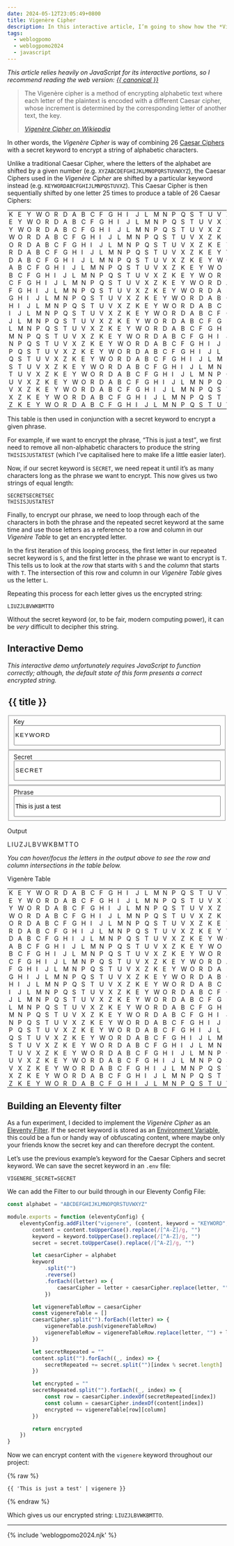 ```yaml
---
date: 2024-05-12T23:05:49+0800
title: Vigenère Cipher
description: In this interactive article, I’m going to show how the *Vigenère Cipher* works and how you can use it as an Eleventy filter.
tags:
  - weblogpomo
  - weblogpomo2024
  - javascript
---
```


<p class="rss-only"><em>This article relies heavily on JavaScript for its interactive portions, so I recommend reading the web version: <a href="{{ canonical }}">{{ canonical }}</a></em></p>

<blockquote>
    <p>The Vigenère cipher is a method of encrypting alphabetic text where each letter of the plaintext is encoded with a different Caesar cipher, whose increment is determined by the corresponding letter of another text, the key.</p>
    <cite><a href="https://en.wikipedia.org/wiki/Vigen%C3%A8re_cipher" rel="external noopener">Vigenère Cipher on Wikiepdia</a></cite>
</blockquote>

In other words, the *Vigenère Cipher* is way of combining 26 [Caesar Ciphers](https://en.wikipedia.org/wiki/Caesar_cipher) with a secret keyword to encrypt a string of alphabetic characters.

Unlike a traditional Caesar Cipher, where the letters of the alphabet are shifted by a given number (e.g. `XYZABCDEFGHIJKLMNOPQRSTUVWXYZ`), the Caesar Ciphers used in the *Vigenère Cipher* are shifted by a particular keyword instead (e.g. `KEYWORDABCFGHIJLMNPQSTUVXZ`). This Caesar Cipher is then sequentially shifted by one letter 25 times to produce a table of 26 Caesar Ciphers:

<div class=" [ scroll-inline  scroll-inline-shadow ] ">
    <table class=" [ monospace ] " style="font-size: var(--font-size-small);">
        <tbody>
            <tr><td>K</td><td>E</td><td>Y</td><td>W</td><td>O</td><td>R</td><td>D</td><td>A</td><td>B</td><td>C</td><td>F</td><td>G</td><td>H</td><td>I</td><td>J</td><td>L</td><td>M</td><td>N</td><td>P</td><td>Q</td><td>S</td><td>T</td><td>U</td><td>V</td><td>X</td><td>Z</td></tr>
            <tr><td>E</td><td>Y</td><td>W</td><td>O</td><td>R</td><td>D</td><td>A</td><td>B</td><td>C</td><td>F</td><td>G</td><td>H</td><td>I</td><td>J</td><td>L</td><td>M</td><td>N</td><td>P</td><td>Q</td><td>S</td><td>T</td><td>U</td><td>V</td><td>X</td><td>Z</td><td>K</td></tr>
            <tr><td>Y</td><td>W</td><td>O</td><td>R</td><td>D</td><td>A</td><td>B</td><td>C</td><td>F</td><td>G</td><td>H</td><td>I</td><td>J</td><td>L</td><td>M</td><td>N</td><td>P</td><td>Q</td><td>S</td><td>T</td><td>U</td><td>V</td><td>X</td><td>Z</td><td>K</td><td>E</td></tr>
            <tr><td>W</td><td>O</td><td>R</td><td>D</td><td>A</td><td>B</td><td>C</td><td>F</td><td>G</td><td>H</td><td>I</td><td>J</td><td>L</td><td>M</td><td>N</td><td>P</td><td>Q</td><td>S</td><td>T</td><td>U</td><td>V</td><td>X</td><td>Z</td><td>K</td><td>E</td><td>Y</td></tr>
            <tr><td>O</td><td>R</td><td>D</td><td>A</td><td>B</td><td>C</td><td>F</td><td>G</td><td>H</td><td>I</td><td>J</td><td>L</td><td>M</td><td>N</td><td>P</td><td>Q</td><td>S</td><td>T</td><td>U</td><td>V</td><td>X</td><td>Z</td><td>K</td><td>E</td><td>Y</td><td>W</td></tr>
            <tr><td>R</td><td>D</td><td>A</td><td>B</td><td>C</td><td>F</td><td>G</td><td>H</td><td>I</td><td>J</td><td>L</td><td>M</td><td>N</td><td>P</td><td>Q</td><td>S</td><td>T</td><td>U</td><td>V</td><td>X</td><td>Z</td><td>K</td><td>E</td><td>Y</td><td>W</td><td>O</td></tr>
            <tr><td>D</td><td>A</td><td>B</td><td>C</td><td>F</td><td>G</td><td>H</td><td>I</td><td>J</td><td>L</td><td>M</td><td>N</td><td>P</td><td>Q</td><td>S</td><td>T</td><td>U</td><td>V</td><td>X</td><td>Z</td><td>K</td><td>E</td><td>Y</td><td>W</td><td>O</td><td>R</td></tr>
            <tr><td>A</td><td>B</td><td>C</td><td>F</td><td>G</td><td>H</td><td>I</td><td>J</td><td>L</td><td>M</td><td>N</td><td>P</td><td>Q</td><td>S</td><td>T</td><td>U</td><td>V</td><td>X</td><td>Z</td><td>K</td><td>E</td><td>Y</td><td>W</td><td>O</td><td>R</td><td>D</td></tr>
            <tr><td>B</td><td>C</td><td>F</td><td>G</td><td>H</td><td>I</td><td>J</td><td>L</td><td>M</td><td>N</td><td>P</td><td>Q</td><td>S</td><td>T</td><td>U</td><td>V</td><td>X</td><td>Z</td><td>K</td><td>E</td><td>Y</td><td>W</td><td>O</td><td>R</td><td>D</td><td>A</td></tr>
            <tr><td>C</td><td>F</td><td>G</td><td>H</td><td>I</td><td>J</td><td>L</td><td>M</td><td>N</td><td>P</td><td>Q</td><td>S</td><td>T</td><td>U</td><td>V</td><td>X</td><td>Z</td><td>K</td><td>E</td><td>Y</td><td>W</td><td>O</td><td>R</td><td>D</td><td>A</td><td>B</td></tr>
            <tr><td>F</td><td>G</td><td>H</td><td>I</td><td>J</td><td>L</td><td>M</td><td>N</td><td>P</td><td>Q</td><td>S</td><td>T</td><td>U</td><td>V</td><td>X</td><td>Z</td><td>K</td><td>E</td><td>Y</td><td>W</td><td>O</td><td>R</td><td>D</td><td>A</td><td>B</td><td>C</td></tr>
            <tr><td>G</td><td>H</td><td>I</td><td>J</td><td>L</td><td>M</td><td>N</td><td>P</td><td>Q</td><td>S</td><td>T</td><td>U</td><td>V</td><td>X</td><td>Z</td><td>K</td><td>E</td><td>Y</td><td>W</td><td>O</td><td>R</td><td>D</td><td>A</td><td>B</td><td>C</td><td>F</td></tr>
            <tr><td>H</td><td>I</td><td>J</td><td>L</td><td>M</td><td>N</td><td>P</td><td>Q</td><td>S</td><td>T</td><td>U</td><td>V</td><td>X</td><td>Z</td><td>K</td><td>E</td><td>Y</td><td>W</td><td>O</td><td>R</td><td>D</td><td>A</td><td>B</td><td>C</td><td>F</td><td>G</td></tr>
            <tr><td>I</td><td>J</td><td>L</td><td>M</td><td>N</td><td>P</td><td>Q</td><td>S</td><td>T</td><td>U</td><td>V</td><td>X</td><td>Z</td><td>K</td><td>E</td><td>Y</td><td>W</td><td>O</td><td>R</td><td>D</td><td>A</td><td>B</td><td>C</td><td>F</td><td>G</td><td>H</td></tr>
            <tr><td>J</td><td>L</td><td>M</td><td>N</td><td>P</td><td>Q</td><td>S</td><td>T</td><td>U</td><td>V</td><td>X</td><td>Z</td><td>K</td><td>E</td><td>Y</td><td>W</td><td>O</td><td>R</td><td>D</td><td>A</td><td>B</td><td>C</td><td>F</td><td>G</td><td>H</td><td>I</td></tr>
            <tr><td>L</td><td>M</td><td>N</td><td>P</td><td>Q</td><td>S</td><td>T</td><td>U</td><td>V</td><td>X</td><td>Z</td><td>K</td><td>E</td><td>Y</td><td>W</td><td>O</td><td>R</td><td>D</td><td>A</td><td>B</td><td>C</td><td>F</td><td>G</td><td>H</td><td>I</td><td>J</td></tr>
            <tr><td>M</td><td>N</td><td>P</td><td>Q</td><td>S</td><td>T</td><td>U</td><td>V</td><td>X</td><td>Z</td><td>K</td><td>E</td><td>Y</td><td>W</td><td>O</td><td>R</td><td>D</td><td>A</td><td>B</td><td>C</td><td>F</td><td>G</td><td>H</td><td>I</td><td>J</td><td>L</td></tr>
            <tr><td>N</td><td>P</td><td>Q</td><td>S</td><td>T</td><td>U</td><td>V</td><td>X</td><td>Z</td><td>K</td><td>E</td><td>Y</td><td>W</td><td>O</td><td>R</td><td>D</td><td>A</td><td>B</td><td>C</td><td>F</td><td>G</td><td>H</td><td>I</td><td>J</td><td>L</td><td>M</td></tr>
            <tr><td>P</td><td>Q</td><td>S</td><td>T</td><td>U</td><td>V</td><td>X</td><td>Z</td><td>K</td><td>E</td><td>Y</td><td>W</td><td>O</td><td>R</td><td>D</td><td>A</td><td>B</td><td>C</td><td>F</td><td>G</td><td>H</td><td>I</td><td>J</td><td>L</td><td>M</td><td>N</td></tr>
            <tr><td>Q</td><td>S</td><td>T</td><td>U</td><td>V</td><td>X</td><td>Z</td><td>K</td><td>E</td><td>Y</td><td>W</td><td>O</td><td>R</td><td>D</td><td>A</td><td>B</td><td>C</td><td>F</td><td>G</td><td>H</td><td>I</td><td>J</td><td>L</td><td>M</td><td>N</td><td>P</td></tr>
            <tr><td>S</td><td>T</td><td>U</td><td>V</td><td>X</td><td>Z</td><td>K</td><td>E</td><td>Y</td><td>W</td><td>O</td><td>R</td><td>D</td><td>A</td><td>B</td><td>C</td><td>F</td><td>G</td><td>H</td><td>I</td><td>J</td><td>L</td><td>M</td><td>N</td><td>P</td><td>Q</td></tr>
            <tr><td>T</td><td>U</td><td>V</td><td>X</td><td>Z</td><td>K</td><td>E</td><td>Y</td><td>W</td><td>O</td><td>R</td><td>D</td><td>A</td><td>B</td><td>C</td><td>F</td><td>G</td><td>H</td><td>I</td><td>J</td><td>L</td><td>M</td><td>N</td><td>P</td><td>Q</td><td>S</td></tr>
            <tr><td>U</td><td>V</td><td>X</td><td>Z</td><td>K</td><td>E</td><td>Y</td><td>W</td><td>O</td><td>R</td><td>D</td><td>A</td><td>B</td><td>C</td><td>F</td><td>G</td><td>H</td><td>I</td><td>J</td><td>L</td><td>M</td><td>N</td><td>P</td><td>Q</td><td>S</td><td>T</td></tr>
            <tr><td>V</td><td>X</td><td>Z</td><td>K</td><td>E</td><td>Y</td><td>W</td><td>O</td><td>R</td><td>D</td><td>A</td><td>B</td><td>C</td><td>F</td><td>G</td><td>H</td><td>I</td><td>J</td><td>L</td><td>M</td><td>N</td><td>P</td><td>Q</td><td>S</td><td>T</td><td>U</td></tr>
            <tr><td>X</td><td>Z</td><td>K</td><td>E</td><td>Y</td><td>W</td><td>O</td><td>R</td><td>D</td><td>A</td><td>B</td><td>C</td><td>F</td><td>G</td><td>H</td><td>I</td><td>J</td><td>L</td><td>M</td><td>N</td><td>P</td><td>Q</td><td>S</td><td>T</td><td>U</td><td>V</td></tr>
            <tr><td>Z</td><td>K</td><td>E</td><td>Y</td><td>W</td><td>O</td><td>R</td><td>D</td><td>A</td><td>B</td><td>C</td><td>F</td><td>G</td><td>H</td><td>I</td><td>J</td><td>L</td><td>M</td><td>N</td><td>P</td><td>Q</td><td>S</td><td>T</td><td>U</td><td>V</td><td>X</td></tr>
        </tbody>
    </table>
</div>

This table is then used in conjunction with a secret keyword to encrypt a given phrase.

For example, if we want to encrypt the phrase, <q>This is just a test</q>, we first need to remove all non-alphabetic characters to produce the string `THISISJUSTATEST` (which I’ve capitalised here to make life a little easier later).

Now, if our secret keyword is `SECRET`, we need repeat it until it’s as many characters long as the phrase we want to encrypt. This now gives us two strings of equal length:

<p><code>SECRETSECRETSEC</code><br><code>THISISJUSTATEST</code></p>

Finally, to encrypt our phrase, we need to loop through each of the characters in both the phrase and the repeated secret keyword at the same time and use those letters as a reference to a row and column in our *Vigenère Table* to get an encrypted letter.

In the first iteration of this looping process, the first letter in our repeated secret keyword is `S`, and the first letter in the phrase we want to encrypt is `T`. This tells us to look at the *row* that starts with `S` and the *column* that starts with `T`. The intersection of this row and column in our *Vigenère Table* gives us the letter `L`.

Repeating this process for each letter gives us the encrypted string:

`LIUZJLBVWKBMTTO`

Without the secret keyword (or, to be fair, modern computing power), it can be *very* difficult to decipher this string.

## Interactive Demo

<noscript><p><em>This interactive demo unfortunately requires JavaScript to function correctly; although, the default state of this form presents a correct encrypted string.</em></p></noscript>

<!-- </textarea> -->
<!-- '"´ -->
<form id="clamp-calculator" class=" [ grid ] [ clamp-calculator ] " data-layout="50-50">
	<legend class=" [ visually-hidden ] ">
		<h2>{{ title }}</h2>
	</legend>
	<fieldset>
		<label for="key" class=" [ delta ] ">Key</label>
		<input id="key" class=" [ center  monospace  uppercase ] " style="inline-size: 100%; line-height: 3; letter-spacing: 0.125em;" type="text" pattern="^[A-Za-z]{1,40}$" value="KEYWORD"></input>
	</fieldset>
	<fieldset>
		<label for="secret" class=" [ delta ] ">Secret</label>
		<input id="secret" class=" [ center  monospace  uppercase ] " style="inline-size: 100%; line-height: 3; letter-spacing: 0.125em;" type="text" pattern="^[A-Za-z]{1,40}$" value="SECRET"></input>
	</fieldset>
	<fieldset style="grid-column: span 2;">
		<label for="phrase" class=" [ delta ] ">Phrase</label>
		<input id="phrase" style="inline-size: 100%; font-size: inherit; line-height: 3;" type="text" pattern="^.{1,40}$" value="This is just a test"></input>
	</fieldset>
</form>

<p class=" [ gamma ] ">Output</p>

<div id="output" class=" [ box ] [ center  monospace  uppercase ] " style="letter-spacing: 0.125em;" aria-live="polite">
	<span tabindex="0" row="21" column="22">L</span><span tabindex="0" row="2" column="13">I</span><span tabindex="0" row="10" column="14">U</span><span tabindex="0" row="6" column="21">Z</span><span tabindex="0" row="2" column="14">J</span><span tabindex="0" row="22" column="21">L</span><span tabindex="0" row="21" column="15">B</span><span tabindex="0" row="2" column="23">V</span><span tabindex="0" row="10" column="21">W</span><span tabindex="0" row="6" column="22">K</span><span tabindex="0" row="2" column="8">B</span><span tabindex="0" row="22" column="22">M</span><span tabindex="0" row="21" column="2">T</span><span tabindex="0" row="2" column="21">T</span><span tabindex="0" row="10" column="22">O</span>
</div>

*You can hover/focus the letters in the output above to see the row and column intersections in the table below.*

<c-details class=" [ no-border  no-padding ] [ flow ] " style="margin-block-start: 1em;">
    <summary class=" [ delta ] ">Vigenère Table</summary>
    <div class=" [ scroll-inline  scroll-inline-shadow ] ">
        <table class=" [ monospace ] " style="font-size: var(--font-size-small);">
            <tbody id="square" aria-live="polite">
                <tr><td>K</td><td>E</td><td>Y</td><td>W</td><td>O</td><td>R</td><td>D</td><td>A</td><td>B</td><td>C</td><td>F</td><td>G</td><td>H</td><td>I</td><td>J</td><td>L</td><td>M</td><td>N</td><td>P</td><td>Q</td><td>S</td><td>T</td><td>U</td><td>V</td><td>X</td><td>Z</td></tr>
                <tr><td>E</td><td>Y</td><td>W</td><td>O</td><td>R</td><td>D</td><td>A</td><td>B</td><td>C</td><td>F</td><td>G</td><td>H</td><td>I</td><td>J</td><td>L</td><td>M</td><td>N</td><td>P</td><td>Q</td><td>S</td><td>T</td><td>U</td><td>V</td><td>X</td><td>Z</td><td>K</td></tr>
                <tr><td>Y</td><td>W</td><td>O</td><td>R</td><td>D</td><td>A</td><td>B</td><td>C</td><td>F</td><td>G</td><td>H</td><td>I</td><td>J</td><td>L</td><td>M</td><td>N</td><td>P</td><td>Q</td><td>S</td><td>T</td><td>U</td><td>V</td><td>X</td><td>Z</td><td>K</td><td>E</td></tr>
                <tr><td>W</td><td>O</td><td>R</td><td>D</td><td>A</td><td>B</td><td>C</td><td>F</td><td>G</td><td>H</td><td>I</td><td>J</td><td>L</td><td>M</td><td>N</td><td>P</td><td>Q</td><td>S</td><td>T</td><td>U</td><td>V</td><td>X</td><td>Z</td><td>K</td><td>E</td><td>Y</td></tr>
                <tr><td>O</td><td>R</td><td>D</td><td>A</td><td>B</td><td>C</td><td>F</td><td>G</td><td>H</td><td>I</td><td>J</td><td>L</td><td>M</td><td>N</td><td>P</td><td>Q</td><td>S</td><td>T</td><td>U</td><td>V</td><td>X</td><td>Z</td><td>K</td><td>E</td><td>Y</td><td>W</td></tr>
                <tr><td>R</td><td>D</td><td>A</td><td>B</td><td>C</td><td>F</td><td>G</td><td>H</td><td>I</td><td>J</td><td>L</td><td>M</td><td>N</td><td>P</td><td>Q</td><td>S</td><td>T</td><td>U</td><td>V</td><td>X</td><td>Z</td><td>K</td><td>E</td><td>Y</td><td>W</td><td>O</td></tr>
                <tr><td>D</td><td>A</td><td>B</td><td>C</td><td>F</td><td>G</td><td>H</td><td>I</td><td>J</td><td>L</td><td>M</td><td>N</td><td>P</td><td>Q</td><td>S</td><td>T</td><td>U</td><td>V</td><td>X</td><td>Z</td><td>K</td><td>E</td><td>Y</td><td>W</td><td>O</td><td>R</td></tr>
                <tr><td>A</td><td>B</td><td>C</td><td>F</td><td>G</td><td>H</td><td>I</td><td>J</td><td>L</td><td>M</td><td>N</td><td>P</td><td>Q</td><td>S</td><td>T</td><td>U</td><td>V</td><td>X</td><td>Z</td><td>K</td><td>E</td><td>Y</td><td>W</td><td>O</td><td>R</td><td>D</td></tr>
                <tr><td>B</td><td>C</td><td>F</td><td>G</td><td>H</td><td>I</td><td>J</td><td>L</td><td>M</td><td>N</td><td>P</td><td>Q</td><td>S</td><td>T</td><td>U</td><td>V</td><td>X</td><td>Z</td><td>K</td><td>E</td><td>Y</td><td>W</td><td>O</td><td>R</td><td>D</td><td>A</td></tr>
                <tr><td>C</td><td>F</td><td>G</td><td>H</td><td>I</td><td>J</td><td>L</td><td>M</td><td>N</td><td>P</td><td>Q</td><td>S</td><td>T</td><td>U</td><td>V</td><td>X</td><td>Z</td><td>K</td><td>E</td><td>Y</td><td>W</td><td>O</td><td>R</td><td>D</td><td>A</td><td>B</td></tr>
                <tr><td>F</td><td>G</td><td>H</td><td>I</td><td>J</td><td>L</td><td>M</td><td>N</td><td>P</td><td>Q</td><td>S</td><td>T</td><td>U</td><td>V</td><td>X</td><td>Z</td><td>K</td><td>E</td><td>Y</td><td>W</td><td>O</td><td>R</td><td>D</td><td>A</td><td>B</td><td>C</td></tr>
                <tr><td>G</td><td>H</td><td>I</td><td>J</td><td>L</td><td>M</td><td>N</td><td>P</td><td>Q</td><td>S</td><td>T</td><td>U</td><td>V</td><td>X</td><td>Z</td><td>K</td><td>E</td><td>Y</td><td>W</td><td>O</td><td>R</td><td>D</td><td>A</td><td>B</td><td>C</td><td>F</td></tr>
                <tr><td>H</td><td>I</td><td>J</td><td>L</td><td>M</td><td>N</td><td>P</td><td>Q</td><td>S</td><td>T</td><td>U</td><td>V</td><td>X</td><td>Z</td><td>K</td><td>E</td><td>Y</td><td>W</td><td>O</td><td>R</td><td>D</td><td>A</td><td>B</td><td>C</td><td>F</td><td>G</td></tr>
                <tr><td>I</td><td>J</td><td>L</td><td>M</td><td>N</td><td>P</td><td>Q</td><td>S</td><td>T</td><td>U</td><td>V</td><td>X</td><td>Z</td><td>K</td><td>E</td><td>Y</td><td>W</td><td>O</td><td>R</td><td>D</td><td>A</td><td>B</td><td>C</td><td>F</td><td>G</td><td>H</td></tr>
                <tr><td>J</td><td>L</td><td>M</td><td>N</td><td>P</td><td>Q</td><td>S</td><td>T</td><td>U</td><td>V</td><td>X</td><td>Z</td><td>K</td><td>E</td><td>Y</td><td>W</td><td>O</td><td>R</td><td>D</td><td>A</td><td>B</td><td>C</td><td>F</td><td>G</td><td>H</td><td>I</td></tr>
                <tr><td>L</td><td>M</td><td>N</td><td>P</td><td>Q</td><td>S</td><td>T</td><td>U</td><td>V</td><td>X</td><td>Z</td><td>K</td><td>E</td><td>Y</td><td>W</td><td>O</td><td>R</td><td>D</td><td>A</td><td>B</td><td>C</td><td>F</td><td>G</td><td>H</td><td>I</td><td>J</td></tr>
                <tr><td>M</td><td>N</td><td>P</td><td>Q</td><td>S</td><td>T</td><td>U</td><td>V</td><td>X</td><td>Z</td><td>K</td><td>E</td><td>Y</td><td>W</td><td>O</td><td>R</td><td>D</td><td>A</td><td>B</td><td>C</td><td>F</td><td>G</td><td>H</td><td>I</td><td>J</td><td>L</td></tr>
                <tr><td>N</td><td>P</td><td>Q</td><td>S</td><td>T</td><td>U</td><td>V</td><td>X</td><td>Z</td><td>K</td><td>E</td><td>Y</td><td>W</td><td>O</td><td>R</td><td>D</td><td>A</td><td>B</td><td>C</td><td>F</td><td>G</td><td>H</td><td>I</td><td>J</td><td>L</td><td>M</td></tr>
                <tr><td>P</td><td>Q</td><td>S</td><td>T</td><td>U</td><td>V</td><td>X</td><td>Z</td><td>K</td><td>E</td><td>Y</td><td>W</td><td>O</td><td>R</td><td>D</td><td>A</td><td>B</td><td>C</td><td>F</td><td>G</td><td>H</td><td>I</td><td>J</td><td>L</td><td>M</td><td>N</td></tr>
                <tr><td>Q</td><td>S</td><td>T</td><td>U</td><td>V</td><td>X</td><td>Z</td><td>K</td><td>E</td><td>Y</td><td>W</td><td>O</td><td>R</td><td>D</td><td>A</td><td>B</td><td>C</td><td>F</td><td>G</td><td>H</td><td>I</td><td>J</td><td>L</td><td>M</td><td>N</td><td>P</td></tr>
                <tr><td>S</td><td>T</td><td>U</td><td>V</td><td>X</td><td>Z</td><td>K</td><td>E</td><td>Y</td><td>W</td><td>O</td><td>R</td><td>D</td><td>A</td><td>B</td><td>C</td><td>F</td><td>G</td><td>H</td><td>I</td><td>J</td><td>L</td><td>M</td><td>N</td><td>P</td><td>Q</td></tr>
                <tr><td>T</td><td>U</td><td>V</td><td>X</td><td>Z</td><td>K</td><td>E</td><td>Y</td><td>W</td><td>O</td><td>R</td><td>D</td><td>A</td><td>B</td><td>C</td><td>F</td><td>G</td><td>H</td><td>I</td><td>J</td><td>L</td><td>M</td><td>N</td><td>P</td><td>Q</td><td>S</td></tr>
                <tr><td>U</td><td>V</td><td>X</td><td>Z</td><td>K</td><td>E</td><td>Y</td><td>W</td><td>O</td><td>R</td><td>D</td><td>A</td><td>B</td><td>C</td><td>F</td><td>G</td><td>H</td><td>I</td><td>J</td><td>L</td><td>M</td><td>N</td><td>P</td><td>Q</td><td>S</td><td>T</td></tr>
                <tr><td>V</td><td>X</td><td>Z</td><td>K</td><td>E</td><td>Y</td><td>W</td><td>O</td><td>R</td><td>D</td><td>A</td><td>B</td><td>C</td><td>F</td><td>G</td><td>H</td><td>I</td><td>J</td><td>L</td><td>M</td><td>N</td><td>P</td><td>Q</td><td>S</td><td>T</td><td>U</td></tr>
                <tr><td>X</td><td>Z</td><td>K</td><td>E</td><td>Y</td><td>W</td><td>O</td><td>R</td><td>D</td><td>A</td><td>B</td><td>C</td><td>F</td><td>G</td><td>H</td><td>I</td><td>J</td><td>L</td><td>M</td><td>N</td><td>P</td><td>Q</td><td>S</td><td>T</td><td>U</td><td>V</td></tr>
                <tr><td>Z</td><td>K</td><td>E</td><td>Y</td><td>W</td><td>O</td><td>R</td><td>D</td><td>A</td><td>B</td><td>C</td><td>F</td><td>G</td><td>H</td><td>I</td><td>J</td><td>L</td><td>M</td><td>N</td><td>P</td><td>Q</td><td>S</td><td>T</td><td>U</td><td>V</td><td>X</td></tr>
            </tbody>
        </table>
    </div>
</c-details>

<h2 id="eleventy-filter">Building an Eleventy filter</h2>

As a fun experiment, I decided to implement the *Vigenère Cipher* as an [Eleventy Filter](https://www.11ty.dev/docs/filters/). If the secret keyword is stored as an [Environment Variable](https://www.11ty.dev/docs/environment-vars/), this could be a fun or handy way of obfuscating content, where maybe only your friends know the secret key and can therefore decrypt the content.

Let’s use the previous example’s keyword for the Caesar Ciphers and secret keyword. We can save the secret keyword in an `.env` file:

```text
VIGENERE_SECRET=SECRET
```

We can add the Filter to our build through in our Eleventy Config File:

```javascript
const alphabet = "ABCDEFGHIJKLMNOPQRSTUVWXYZ"

module.exports = function (eleventyConfig) {
	eleventyConfig.addFilter("vigenere", (content, keyword = "KEYWORD", secret = process.env.VIGENERE_SECRET) => {
		content = content.toUpperCase().replace(/[^A-Z]/g, "")
		keyword = keyword.toUpperCase().replace(/[^A-Z]/g, "")
		secret = secret.toUpperCase().replace(/[^A-Z]/g, "")

		let caesarCipher = alphabet
		keyword
			.split("")
			.reverse()
			.forEach((letter) => {
				caesarCipher = letter + caesarCipher.replace(letter, "")
			})

		let vigenereTableRow = caesarCipher
		const vigenereTable = []
		caesarCipher.split("").forEach((letter) => {
			vigenereTable.push(vigenereTableRow)
			vigenereTableRow = vigenereTableRow.replace(letter, "") + letter
		})

		let secretRepeated = ""
		content.split("").forEach((_, index) => {
			secretRepeated += secret.split("")[index % secret.length]
		})

		let encrypted = ""
		secretRepeated.split("").forEach((_, index) => {
			const row = caesarCipher.indexOf(secretRepeated[index])
			const column = caesarCipher.indexOf(content[index])
			encrypted += vigenereTable[row][column]
		})

		return encrypted
	})
}
```

Now we can encrypt content with the `vigenere` keyword throughout our project:

{% raw %}
```twig
{{ 'This is just a test' | vigenere }}
```
{% endraw %}

Which gives us our encrypted string: `LIUZJLBVWKBMTTO`.

--------

{% include 'weblogpomo2024.njk' %}

<style>
.scroll-inline {
	position: relative;
	z-index: var(--z-index-root);
}
[id="output"] {
	word-break: break-all;
}
[id="output"] span:is(:hover, :focus) {
	color: red;
	outline: none;
	text-decoration: underline;
	text-decoration-color: red;
	text-decoration-thickness: 2px;
}
td {
	padding: 0.125em 0.25em;
	line-height: 1;
}
</style>
<style id="output-styles">
:root:has([row="21"][column="22"]:is(:hover, :focus)) tbody tr:nth-of-type(21),
:root:has([row="21"][column="22"]:is(:hover, :focus)) tbody tr td:nth-of-type(22) {
	color: lime;
}
:root:has([row="21"][column="22"]:is(:hover, :focus)) tbody tr:nth-of-type(21) td:nth-of-type(22) {
	color: red;
}
:root:has([row="2"][column="13"]:is(:hover, :focus)) tbody tr:nth-of-type(2),
:root:has([row="2"][column="13"]:is(:hover, :focus)) tbody tr td:nth-of-type(13) {
	color: lime;
}
:root:has([row="2"][column="13"]:is(:hover, :focus)) tbody tr:nth-of-type(2) td:nth-of-type(13) {
	color: red;
}
:root:has([row="10"][column="14"]:is(:hover, :focus)) tbody tr:nth-of-type(10),
:root:has([row="10"][column="14"]:is(:hover, :focus)) tbody tr td:nth-of-type(14) {
	color: lime;
}
:root:has([row="10"][column="14"]:is(:hover, :focus)) tbody tr:nth-of-type(10) td:nth-of-type(14) {
	color: red;
}
:root:has([row="6"][column="21"]:is(:hover, :focus)) tbody tr:nth-of-type(6),
:root:has([row="6"][column="21"]:is(:hover, :focus)) tbody tr td:nth-of-type(21) {
	color: lime;
}
:root:has([row="6"][column="21"]:is(:hover, :focus)) tbody tr:nth-of-type(6) td:nth-of-type(21) {
	color: red;
}
:root:has([row="2"][column="14"]:is(:hover, :focus)) tbody tr:nth-of-type(2),
:root:has([row="2"][column="14"]:is(:hover, :focus)) tbody tr td:nth-of-type(14) {
	color: lime;
}
:root:has([row="2"][column="14"]:is(:hover, :focus)) tbody tr:nth-of-type(2) td:nth-of-type(14) {
	color: red;
}
:root:has([row="22"][column="21"]:is(:hover, :focus)) tbody tr:nth-of-type(22),
:root:has([row="22"][column="21"]:is(:hover, :focus)) tbody tr td:nth-of-type(21) {
	color: lime;
}
:root:has([row="22"][column="21"]:is(:hover, :focus)) tbody tr:nth-of-type(22) td:nth-of-type(21) {
	color: red;
}
:root:has([row="21"][column="15"]:is(:hover, :focus)) tbody tr:nth-of-type(21),
:root:has([row="21"][column="15"]:is(:hover, :focus)) tbody tr td:nth-of-type(15) {
	color: lime;
}
:root:has([row="21"][column="15"]:is(:hover, :focus)) tbody tr:nth-of-type(21) td:nth-of-type(15) {
	color: red;
}
:root:has([row="2"][column="23"]:is(:hover, :focus)) tbody tr:nth-of-type(2),
:root:has([row="2"][column="23"]:is(:hover, :focus)) tbody tr td:nth-of-type(23) {
	color: lime;
}
:root:has([row="2"][column="23"]:is(:hover, :focus)) tbody tr:nth-of-type(2) td:nth-of-type(23) {
	color: red;
}
:root:has([row="10"][column="21"]:is(:hover, :focus)) tbody tr:nth-of-type(10),
:root:has([row="10"][column="21"]:is(:hover, :focus)) tbody tr td:nth-of-type(21) {
	color: lime;
}
:root:has([row="10"][column="21"]:is(:hover, :focus)) tbody tr:nth-of-type(10) td:nth-of-type(21) {
	color: red;
}
:root:has([row="6"][column="22"]:is(:hover, :focus)) tbody tr:nth-of-type(6),
:root:has([row="6"][column="22"]:is(:hover, :focus)) tbody tr td:nth-of-type(22) {
	color: lime;
}
:root:has([row="6"][column="22"]:is(:hover, :focus)) tbody tr:nth-of-type(6) td:nth-of-type(22) {
	color: red;
}
:root:has([row="2"][column="8"]:is(:hover, :focus)) tbody tr:nth-of-type(2),
:root:has([row="2"][column="8"]:is(:hover, :focus)) tbody tr td:nth-of-type(8) {
	color: lime;
}
:root:has([row="2"][column="8"]:is(:hover, :focus)) tbody tr:nth-of-type(2) td:nth-of-type(8) {
	color: red;
}
:root:has([row="22"][column="22"]:is(:hover, :focus)) tbody tr:nth-of-type(22),
:root:has([row="22"][column="22"]:is(:hover, :focus)) tbody tr td:nth-of-type(22) {
	color: lime;
}
:root:has([row="22"][column="22"]:is(:hover, :focus)) tbody tr:nth-of-type(22) td:nth-of-type(22) {
	color: red;
}
:root:has([row="21"][column="2"]:is(:hover, :focus)) tbody tr:nth-of-type(21),
:root:has([row="21"][column="2"]:is(:hover, :focus)) tbody tr td:nth-of-type(2) {
	color: lime;
}
:root:has([row="21"][column="2"]:is(:hover, :focus)) tbody tr:nth-of-type(21) td:nth-of-type(2) {
	color: red;
}
:root:has([row="2"][column="21"]:is(:hover, :focus)) tbody tr:nth-of-type(2),
:root:has([row="2"][column="21"]:is(:hover, :focus)) tbody tr td:nth-of-type(21) {
	color: lime;
}
:root:has([row="2"][column="21"]:is(:hover, :focus)) tbody tr:nth-of-type(2) td:nth-of-type(21) {
	color: red;
}
:root:has([row="10"][column="22"]:is(:hover, :focus)) tbody tr:nth-of-type(10),
:root:has([row="10"][column="22"]:is(:hover, :focus)) tbody tr td:nth-of-type(22) {
	color: lime;
}
:root:has([row="10"][column="22"]:is(:hover, :focus)) tbody tr:nth-of-type(10) td:nth-of-type(22) {
	color: red;
}
</style>

<script>
const alphabet = "ABCDEFGHIJKLMNOPQRSTUVWXYZ"

const keyInput = document.querySelector("[id=key]")
const secretInput = document.querySelector("[id=secret]")
const phraseInput = document.querySelector("[id=phrase]")
const output = document.querySelector("[id=output]")
const outputStyles = document.querySelector("[id=output-styles]")
const square = document.querySelector("[id=square]")

const translate = () => {
	const keyValue = keyInput.value.toUpperCase().replace(/[^A-Z]/g, "")
	const secretValue = secretInput.value.toUpperCase().replace(/[^A-Z]/g, "")
	const phraseValue = phraseInput.value.toUpperCase().replace(/[^A-Z]/g, "")

	if (keyValue === "" || keyInput.value.length > 40 || secretValue === "" || secretInput.value.length > 40 || phraseValue === "" || phraseInput.value.length > 40) {
		return
	}

	let caesarCipher = alphabet
	keyValue.split("").reverse().forEach((letter) => {
		caesarCipher = letter + caesarCipher.replace(letter, "")
	})

	let vigenereTableRow = caesarCipher
	const vigenereTable = []
	caesarCipher.split("").forEach((letter) => {
		vigenereTable.push(vigenereTableRow)
		vigenereTableRow = vigenereTableRow.replace(letter, "") + letter
	})

	square.innerHTML = ""
	vigenereTable.forEach((vigenereTableRow) => {
		const vigenereTableRow_string = vigenereTableRow.split("").reduce((acc, letter) => `${acc}<td>${letter}</td>`, "")
		square.innerHTML = square.innerHTML + `
            <tr>${vigenereTableRow_string}</tr>`
	})

	let secretRepeated = ""
	phraseValue.split("").forEach((_, index) => {
		secretRepeated += secretValue.split("")[index % secretValue.length]
	})

	let encrypted = ""
	let styles = ""
	secretRepeated.split("").forEach((_, index) => {
		const row = caesarCipher.indexOf(secretRepeated[index])
		const column = caesarCipher.indexOf(phraseValue[index])
		encrypted += `<span tabindex="0" row="${row + 1}" column="${column + 1}">${vigenereTable[row][column]}</span>`
		styles += `
:root:has([row="${row + 1}"][column="${column + 1}"]:is(:hover, :focus)) tbody tr:nth-of-type(${row + 1}),
:root:has([row="${row + 1}"][column="${column + 1}"]:is(:hover, :focus)) tbody tr td:nth-of-type(${column + 1}) {
	color: lime;
}
:root:has([row="${row + 1}"][column="${column + 1}"]:is(:hover, :focus)) tbody tr:nth-of-type(${row + 1}) td:nth-of-type(${column + 1}) {
	color: red;
}`
	})

	output.innerHTML = encrypted
	outputStyles.textContent = styles
}

[keyInput, secretInput, phraseInput].forEach((input) => {
	input.addEventListener("change", () => {
		translate()
	})
	input.addEventListener("input", () => {
		translate()
	})
})
</script>
